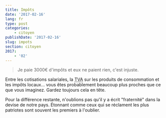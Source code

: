 ```yaml
---
title: Impôts
date: '2017-02-16'
lang: fr
type: post
categories:
    - citoyen
publishDate: '2017-02-16'
slug: impots
section: citoyen
2017:
    - '02'
---
```


> Je paie 3000€ d'impôts et eux ne paient rien, c'est injuste.

Entre les cotisations salariales, la <abbr title="Taxe sur la Valeur Ajoutée">TVA</abbr> sur les produits de consommation et les impôts locaux… vous êtes probablement beaucoup plus proches que ce que vous imaginez. Gardez toujours cela en tête.

Pour la différence restante, n'oublions pas qu'il y a écrit "fraternité" dans la devise de notre pays. Étonnant comme ceux qui se réclament les plus patriotes sont souvent les premiers à l'oublier.